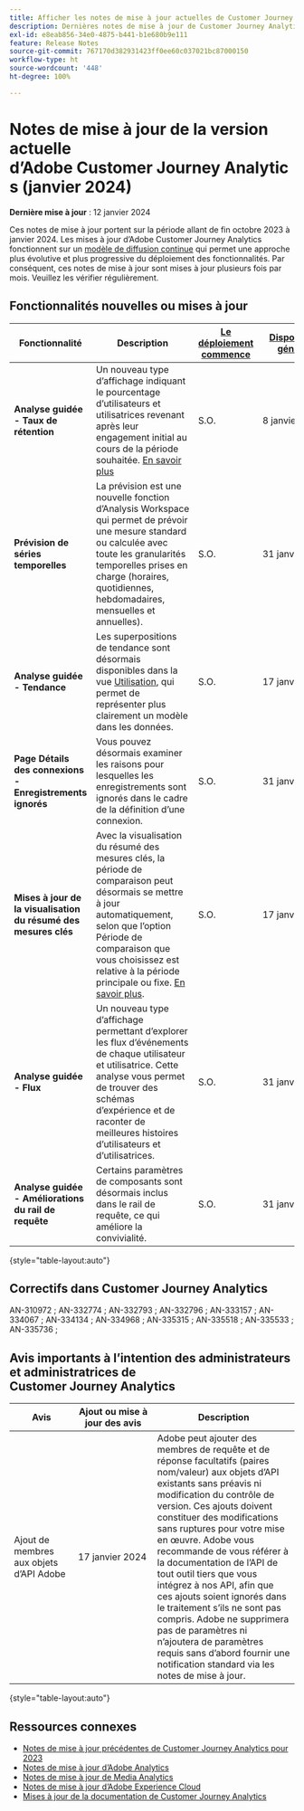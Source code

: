 ```yaml
---
title: Afficher les notes de mise à jour actuelles de Customer Journey Analytics
description: Dernières notes de mise à jour de Customer Journey Analytics
exl-id: e8eab856-34e0-4875-b441-b1e680b9e111
feature: Release Notes
source-git-commit: 767170d382931423ff0ee60c037021bc87000150
workflow-type: ht
source-wordcount: '448'
ht-degree: 100%

---
```


# Notes de mise à jour de la version actuelle d’Adobe Customer Journey Analytics (janvier 2024)

**Dernière mise à jour** : 12 janvier 2024

Ces notes de mise à jour portent sur la période allant de fin octobre 2023 à janvier 2024. Les mises à jour d’Adobe Customer Journey Analytics fonctionnent sur un [modèle de diffusion continue](releases.md) qui permet une approche plus évolutive et plus progressive du déploiement des fonctionnalités. Par conséquent, ces notes de mise à jour sont mises à jour plusieurs fois par mois. Veuillez les vérifier régulièrement.

## Fonctionnalités nouvelles ou mises à jour

| Fonctionnalité | Description | [Le déploiement commence](releases.md) | [Disponibilité générale](releases.md) |
| ----------- | ---------- | ------- | ---- |
| **Analyse guidée - Taux de rétention** | Un nouveau type d’affichage indiquant le pourcentage d’utilisateurs et utilisatrices revenant après leur engagement initial au cours de la période souhaitée. [En savoir plus](../guided-analysis/types/retention-rates.md) | S.O. | 8 janvier 2024 |
| **Prévision de séries temporelles** | La prévision est une nouvelle fonction d’Analysis Workspace qui permet de prévoir une mesure standard ou calculée avec toute les granularités temporelles prises en charge (horaires, quotidiennes, hebdomadaires, mensuelles et annuelles). | S.O. | 31 janvier 2024 |
| **Analyse guidée - Tendance** | Les superpositions de tendance sont désormais disponibles dans la vue [Utilisation](/help/guided-analysis/types/usage.md), qui permet de représenter plus clairement un modèle dans les données. | S.O. | 17 janvier 2024 |
| **Page Détails des connexions - Enregistrements ignorés** | Vous pouvez désormais examiner les raisons pour lesquelles les enregistrements sont ignorés dans le cadre de la définition d’une connexion. | S.O. | 31 janvier 2024 |
| **Mises à jour de la visualisation du résumé des mesures clés** | Avec la visualisation du résumé des mesures clés, la période de comparaison peut désormais se mettre à jour automatiquement, selon que l’option Période de comparaison que vous choisissez est relative à la période principale ou fixe. [En savoir plus](/help/analysis-workspace/visualizations/key-metric.md). | S.O. | 17 janvier 2024 |
| **Analyse guidée - Flux** | Un nouveau type d’affichage permettant d’explorer les flux d’événements de chaque utilisateur et utilisatrice. Cette analyse vous permet de trouver des schémas d’expérience et de raconter de meilleures histoires d’utilisateurs et d’utilisatrices. | S.O. | 31 janvier 2024 |
| **Analyse guidée - Améliorations du rail de requête** | Certains paramètres de composants sont désormais inclus dans le rail de requête, ce qui améliore la convivialité. | S.O. | 31 janvier 2024 |

{style="table-layout:auto"}

## Correctifs dans Customer Journey Analytics

AN-310972 ; AN-332774 ; AN-332793 ; AN-332796 ; AN-333157 ; AN-334067 ; AN-334134 ; AN-334968 ; AN-335315 ; AN-335518 ; AN-335533 ; AN-335736 ;

## Avis importants à l’intention des administrateurs et administratrices de Customer Journey Analytics

| Avis | Ajout ou mise à jour des avis | Description |
| --- | --- | --- |
| Ajout de membres aux objets d’API Adobe | 17 janvier 2024 | Adobe peut ajouter des membres de requête et de réponse facultatifs (paires nom/valeur) aux objets d’API existants sans préavis ni modification du contrôle de version. Ces ajouts doivent constituer des modifications sans ruptures pour votre mise en œuvre. Adobe vous recommande de vous référer à la documentation de l’API de tout outil tiers que vous intégrez à nos API, afin que ces ajouts soient ignorés dans le traitement s’ils ne sont pas compris. Adobe ne supprimera pas de paramètres ni n’ajoutera de paramètres requis sans d’abord fournir une notification standard via les notes de mise à jour. |

{style="table-layout:auto"}

## Ressources connexes

* [Notes de mise à jour précédentes de Customer Journey Analytics pour 2023](/help/release-notes/2023.md)
* [Notes de mise à jour d’Adobe Analytics](https://experienceleague.adobe.com/docs/analytics/release-notes/latest.html?lang=fr)
* [Notes de mise à jour de Media Analytics](https://experienceleague.adobe.com/docs/media-analytics/using/additional-resources/release-notes.html?lang=fr)
* [Notes de mise à jour d’Adobe Experience Cloud](https://experienceleague.adobe.com/docs/release-notes/experience-cloud/current.html?lang=fr)
* [Mises à jour de la documentation de Customer Journey Analytics](/help/release-notes/doc-changes.md)
